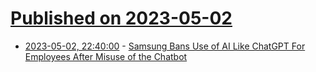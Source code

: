 # [Published on 2023-05-02](index.md)

* [2023-05-02, 22:40:00](https://slashdot.org/story/23/05/02/2051205/samsung-bans-use-of-ai-like-chatgpt-for-employees-after-misuse-of-the-chatbot?utm_source=rss1.0mainlinkanon&utm_medium=feed) - [Samsung Bans Use of AI Like ChatGPT For Employees After Misuse of the Chatbot](https://slashdot.org/story/23/05/02/2051205/samsung-bans-use-of-ai-like-chatgpt-for-employees-after-misuse-of-the-chatbot?utm_source=rss1.0mainlinkanon&utm_medium=feed)
